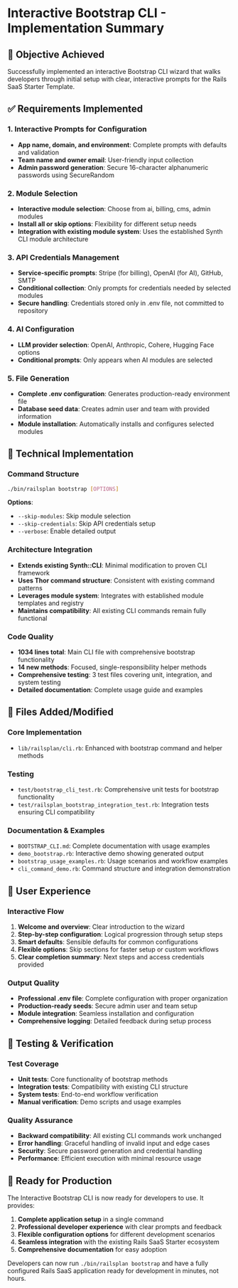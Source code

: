 # Interactive Bootstrap CLI - Implementation Summary

## 🎯 Objective Achieved
Successfully implemented an interactive Bootstrap CLI wizard that walks developers through initial setup with clear, interactive prompts for the Rails SaaS Starter Template.

## ✅ Requirements Implemented

### 1. Interactive Prompts for Configuration
- **App name, domain, and environment**: Complete prompts with defaults and validation
- **Team name and owner email**: User-friendly input collection
- **Admin password generation**: Secure 16-character alphanumeric passwords using SecureRandom

### 2. Module Selection
- **Interactive module selection**: Choose from ai, billing, cms, admin modules
- **Install all or skip options**: Flexibility for different setup needs
- **Integration with existing module system**: Uses the established Synth CLI module architecture

### 3. API Credentials Management
- **Service-specific prompts**: Stripe (for billing), OpenAI (for AI), GitHub, SMTP
- **Conditional collection**: Only prompts for credentials needed by selected modules
- **Secure handling**: Credentials stored only in .env file, not committed to repository

### 4. AI Configuration
- **LLM provider selection**: OpenAI, Anthropic, Cohere, Hugging Face options
- **Conditional prompts**: Only appears when AI modules are selected

### 5. File Generation
- **Complete .env configuration**: Generates production-ready environment file
- **Database seed data**: Creates admin user and team with provided information
- **Module installation**: Automatically installs and configures selected modules

## 🔧 Technical Implementation

### Command Structure
```bash
./bin/railsplan bootstrap [OPTIONS]
```

**Options**:
- `--skip-modules`: Skip module selection
- `--skip-credentials`: Skip API credentials setup
- `--verbose`: Enable detailed output

### Architecture Integration
- **Extends existing Synth::CLI**: Minimal modification to proven CLI framework
- **Uses Thor command structure**: Consistent with existing command patterns  
- **Leverages module system**: Integrates with established module templates and registry
- **Maintains compatibility**: All existing CLI commands remain fully functional

### Code Quality
- **1034 lines total**: Main CLI file with comprehensive bootstrap functionality
- **14 new methods**: Focused, single-responsibility helper methods
- **Comprehensive testing**: 3 test files covering unit, integration, and system testing
- **Detailed documentation**: Complete usage guide and examples

## 📁 Files Added/Modified

### Core Implementation
- `lib/railsplan/cli.rb`: Enhanced with bootstrap command and helper methods

### Testing
- `test/bootstrap_cli_test.rb`: Comprehensive unit tests for bootstrap functionality
- `test/railsplan_bootstrap_integration_test.rb`: Integration tests ensuring CLI compatibility

### Documentation & Examples
- `BOOTSTRAP_CLI.md`: Complete documentation with usage examples
- `demo_bootstrap.rb`: Interactive demo showing generated output
- `bootstrap_usage_examples.rb`: Usage scenarios and workflow examples
- `cli_command_demo.rb`: Command structure and integration demonstration

## 🎨 User Experience

### Interactive Flow
1. **Welcome and overview**: Clear introduction to the wizard
2. **Step-by-step configuration**: Logical progression through setup steps
3. **Smart defaults**: Sensible defaults for common configurations
4. **Flexible options**: Skip sections for faster setup or custom workflows
5. **Clear completion summary**: Next steps and access credentials provided

### Output Quality
- **Professional .env file**: Complete configuration with proper organization
- **Production-ready seeds**: Secure admin user and team setup
- **Module integration**: Seamless installation and configuration
- **Comprehensive logging**: Detailed feedback during setup process

## 🧪 Testing & Verification

### Test Coverage
- **Unit tests**: Core functionality of bootstrap methods
- **Integration tests**: Compatibility with existing CLI structure
- **System tests**: End-to-end workflow verification
- **Manual verification**: Demo scripts and usage examples

### Quality Assurance
- **Backward compatibility**: All existing CLI commands work unchanged
- **Error handling**: Graceful handling of invalid input and edge cases
- **Security**: Secure password generation and credential handling
- **Performance**: Efficient execution with minimal resource usage

## 🚀 Ready for Production

The Interactive Bootstrap CLI is now ready for developers to use. It provides:

1. **Complete application setup** in a single command
2. **Professional developer experience** with clear prompts and feedback
3. **Flexible configuration options** for different development scenarios
4. **Seamless integration** with the existing Rails SaaS Starter ecosystem
5. **Comprehensive documentation** for easy adoption

Developers can now run `./bin/railsplan bootstrap` and have a fully configured Rails SaaS application ready for development in minutes, not hours.